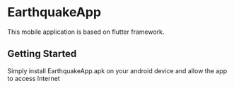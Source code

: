 # EarthquakeApp

This mobile application is based on flutter framework.

## Getting Started

Simply install EarthquakeApp.apk on your android device and allow the app to access Internet
